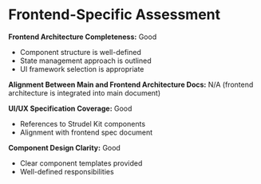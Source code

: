 # Frontend-Specific Assessment

**Frontend Architecture Completeness:** Good
- Component structure is well-defined
- State management approach is outlined
- UI framework selection is appropriate

**Alignment Between Main and Frontend Architecture Docs:** N/A (frontend architecture is integrated into main document)

**UI/UX Specification Coverage:** Good
- References to Strudel Kit components
- Alignment with frontend spec document

**Component Design Clarity:** Good
- Clear component templates provided
- Well-defined responsibilities
